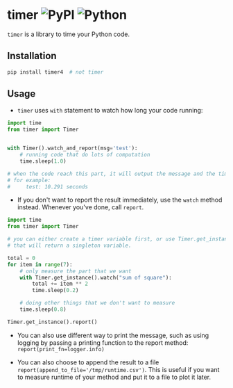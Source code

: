 # timer ![PyPI](https://img.shields.io/pypi/v/timer4) ![Python](https://img.shields.io/badge/python-v3.7+-blue.svg)

`timer` is a library to time your Python code.

## Installation

```bash
pip install timer4  # not timer
```

## Usage

- `timer` uses `with` statement to watch how long your code running:

```python
import time
from timer import Timer


with Timer().watch_and_report(msg='test'):
    # running code that do lots of computation
    time.sleep(1.0)

# when the code reach this part, it will output the message and the time it tooks.
# for example:
#     test: 10.291 seconds
```

- If you don't want to report the result immediately, use the `watch` method instead. Whenever you've done, call `report`.

```python
import time
from timer import Timer

# you can either create a timer variable first, or use Timer.get_instance()
# that will return a singleton variable.

total = 0
for item in range(7):
    # only measure the part that we want
    with Timer.get_instance().watch("sum of square"):
        total += item ** 2
        time.sleep(0.2)

    # doing other things that we don't want to measure
    time.sleep(0.8)

Timer.get_instance().report()
```

- You can also use different way to print the message, such as using logging by passing a printing function to the report method: `report(print_fn=logger.info)`

- You can also choose to append the result to a file `report(append_to_file='/tmp/runtime.csv')`. This is useful if you want to measure runtime of your method and put it to a file to plot it later.
